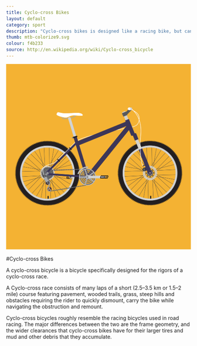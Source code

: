 ```yaml
---
title: Cyclo-cross Bikes
layout: default
category: sport
description: "Cyclo-cross bikes is designed like a racing bike, but can traverse rougher terrain."
thumb: mtb-colorize9.svg
colour: f4b233
source: http://en.wikipedia.org/wiki/Cyclo-cross_bicycle
---
```


![Cyclo-cross bike photo](../img/bikes/mtb-colorize9.svg)

#Cyclo-cross Bikes

A cyclo-cross bicycle is a bicycle specifically designed for the rigors of a cyclo-cross race. 

A Cyclo-cross race consists of many laps of a short (2.5–3.5  km or 1.5–2  mile) course featuring pavement, wooded trails, grass, steep hills and obstacles requiring the rider to quickly dismount, carry the bike while navigating the obstruction and remount.

Cyclo-cross bicycles roughly resemble the racing bicycles used in road racing. The major differences between the two are the frame geometry, and the wider clearances that cyclo-cross bikes have for their larger tires and mud and other debris that they accumulate.